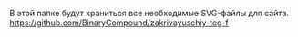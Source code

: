 В этой папке будут храниться все необходимые SVG-файлы для сайта.
https://github.com/BinaryCompound/zakrivayuschiy-teg-f
